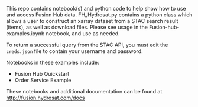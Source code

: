 This repo contains notebook(s) and python code to help show how to use and access Fusion Hub data. 
FH_Hydrosat.py contains a python class which allows a user to construct an xarray dataset from a STAC search result (items), as well as download files. Please see usage in the Fusion-hub-examples.ipynb notebook, and use as needed.

To return a successful query from the STAC API, you must edit the `creds.json` file to contain your username and password.

Notebooks in these examples include:
* Fusion Hub Quickstart
* Order Service Example

These notebooks and additional documentation can be found at http://fusion.hydrosat.com/docs
